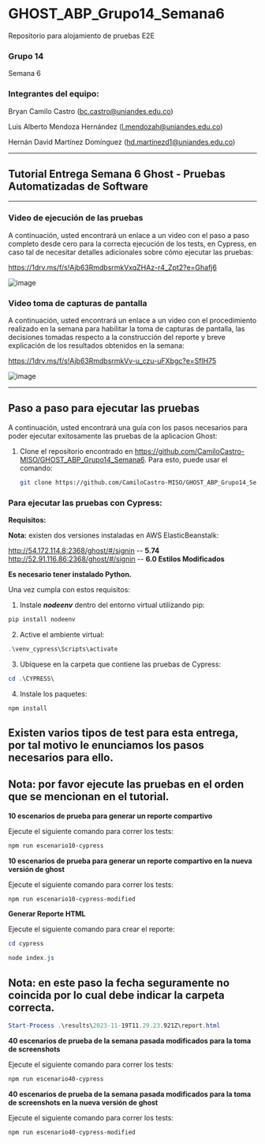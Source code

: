 # GHOST_ABP_Grupo14_Semana6
Repositorio para alojamiento de pruebas E2E

### Grupo 14
Semana 6

### Integrantes del equipo:

Bryan Camilo Castro ([bc.castro@uniandes.edu.co](mailto:bc.castro@uniandes.edu.co))

Luis Alberto Mendoza Hernández ([l.mendozah@uniandes.edu.co](mailto:l.mendozah@uniandes.edu.co))

Hernán David Martínez Domínguez ([hd.martinezd1@uniandes.edu.co](mailto:hd.martinezd1@uniandes.edu.co))
_________________
## Tutorial Entrega Semana 6 Ghost - Pruebas Automatizadas de Software
_________________

### Video de ejecución de las pruebas

A continuación, usted encontrará un enlace a un video con el paso a paso completo desde cero para la correcta ejecución de los tests, en Cypress, en caso tal de necesitar detalles adicionales sobre cómo ejecutar las pruebas:

https://1drv.ms/f/s!Ajb63RmdbsrmkVxqZHAz-r4_Zpt2?e=Ghafj6

![image](https://github.com/CamiloCastro-MISO/GHOST_ABP_Grupo14_Semana6/assets/141591369/aac18c6d-9608-414c-9f3b-e36f8f1a7c2d)



### Video toma de capturas de pantalla

A continuación, usted encontrará un enlace a un video con el procedimiento realizado en la semana para habilitar la toma de capturas de pantalla, las decisiones tomadas respecto a la construcción del reporte y breve explicación de los resultados obtenidos en la semana:

https://1drv.ms/f/s!Ajb63RmdbsrmkVv-u_czu-uFXbgc?e=SflH75

![image](https://github.com/CamiloCastro-MISO/GHOST_ABP_Grupo14_Semana6/assets/141591369/d14650c0-5f2f-4341-9b56-300e8a5625a5)


______________
## Paso a paso para ejecutar las pruebas

A continuación, usted encontrará una guía con los pasos necesarios para poder ejecutar exitosamente las pruebas de la aplicacion Ghost: 

1. Clone el repositorio encontrado en https://github.com/CamiloCastro-MISO/GHOST_ABP_Grupo14_Semana6. Para esto, puede usar el comando: 
    ```bash
    git clone https://github.com/CamiloCastro-MISO/GHOST_ABP_Grupo14_Semana6.git
    ```
   

### Para ejecutar las pruebas con Cypress:

**Requisitos:**

**Nota:** existen dos versiones instaladas en AWS ElasticBeanstalk:

http://54.172.114.8:2368/ghost/#/signin -- **5.74**
</br>
http://52.91.116.86:2368/ghost/#/signin -- **6.0 Estilos Modificados**


**Es necesario tener instalado Python.**

Una vez cumpla con estos requisitos:

1. Instale ***nodeenv*** dentro del entorno virtual utilizando pip:

```powershell
pip install nodeenv
```

2. Active el ambiente virtual:

```powershell
.\venv_cypress\Scripts\activate
```

3. Ubíquese en la carpeta que contiene las pruebas de Cypress:

```powershell
cd .\CYPRESS\
```

4. Instale los paquetes:

```powershell
npm install
```

## Existen varios tipos de test para esta entrega, por tal motivo le enunciamos los pasos necesarios para ello.

## Nota: por favor ejecute las pruebas en el orden que se mencionan en el tutorial.

**10 escenarios de prueba para generar un reporte compartivo**

Ejecute el siguiente comando para correr los tests:

```powershell
npm run escenario10-cypress
```

**10 escenarios de prueba para generar un reporte compartivo en la nueva versión de ghost**

Ejecute el siguiente comando para correr los tests:

```powershell
npm run escenario10-cypress-modified
```
**Generar Reporte HTML**

Ejecute el siguiente comando para crear el reporte:

```powershell
cd cypress
```
```powershell
node index.js
```

## Nota: en este paso la fecha seguramente no coincida por lo cual debe indicar la carpeta correcta.
```powershell
Start-Process .\results\2023-11-19T11.29.23.921Z\report.html
```

**40 escenarios de prueba de la semana pasada modificados para la toma de screenshots**

Ejecute el siguiente comando para correr los tests:

```powershell
npm run escenario40-cypress
```

**40 escenarios de prueba de la semana pasada modificados para la toma de screenshots en la nueva versión de ghost**

Ejecute el siguiente comando para correr los tests:

```powershell
npm run escenario40-cypress-modified
```

